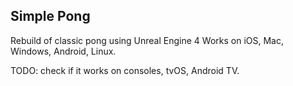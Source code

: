 ## Simple Pong
Rebuild of classic pong using Unreal Engine 4
Works on iOS, Mac, Windows, Android, Linux.

TODO: check if it works on consoles, tvOS, Android TV.
